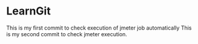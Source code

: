 # LearnGit
This is my first commit to check execution of jmeter job automatically
This is my second commit to check jmeter execution.
